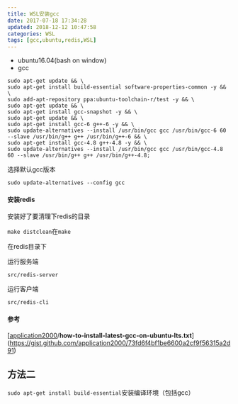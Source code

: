 ```yaml
---
title: WSL安装gcc
date: 2017-07-18 17:34:28
updated: 2018-12-12 10:47:58categories: WSL
tags: [gcc,ubuntu,redis,WSL]
---
```


* ubuntu16.04(bash on window)
* gcc

```
sudo apt-get update && \
sudo apt-get install build-essential software-properties-common -y && \
sudo add-apt-repository ppa:ubuntu-toolchain-r/test -y && \
sudo apt-get update && \
sudo apt-get install gcc-snapshot -y && \
sudo apt-get update && \
sudo apt-get install gcc-6 g++-6 -y && \
sudo update-alternatives --install /usr/bin/gcc gcc /usr/bin/gcc-6 60 --slave /usr/bin/g++ g++ /usr/bin/g++-6 && \
sudo apt-get install gcc-4.8 g++-4.8 -y && \
sudo update-alternatives --install /usr/bin/gcc gcc /usr/bin/gcc-4.8 60 --slave /usr/bin/g++ g++ /usr/bin/g++-4.8;
```

选择默认gcc版本

`sudo update-alternatives --config gcc`

####  安装redis

安装好了要清理下redis的目录

`make distclean`在`make`

在redis目录下

运行服务端

`src/redis-server`

运行客户端

`src/redis-cli`

#### 参考

[[application2000](https://gist.github.com/application2000)/**how-to-install-latest-gcc-on-ubuntu-lts.txt**](https://gist.github.com/application2000/73fd6f4bf1be6600a2cf9f56315a2d91)



## 方法二

`sudo apt-get install build-essential`安装编译环境（包括gcc）